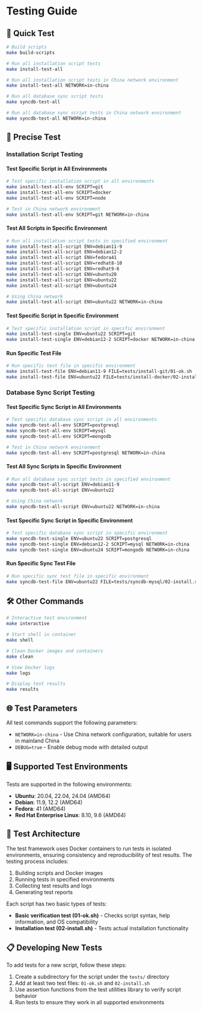 # Testing Guide

## 🚀 Quick Test

```bash
# Build scripts
make build-scripts

# Run all installation script tests
make install-test-all

# Run all installation script tests in China network environment
make install-test-all NETWORK=in-china

# Run all database sync script tests
make syncdb-test-all

# Run all database sync script tests in China network environment
make syncdb-test-all NETWORK=in-china
```

## 🎯 Precise Test

### Installation Script Testing

#### Test Specific Script in All Environments

```bash
# Test specific installation script in all environments
make install-test-all-env SCRIPT=git
make install-test-all-env SCRIPT=docker
make install-test-all-env SCRIPT=node

# Test in China network environment
make install-test-all-env SCRIPT=git NETWORK=in-china
```

#### Test All Scripts in Specific Environment

```bash
# Run all installation script tests in specified environment
make install-test-all-script ENV=debian11-9
make install-test-all-script ENV=debian12-2
make install-test-all-script ENV=fedora41
make install-test-all-script ENV=redhat8-10
make install-test-all-script ENV=redhat9-6
make install-test-all-script ENV=ubuntu20
make install-test-all-script ENV=ubuntu22
make install-test-all-script ENV=ubuntu24

# Using China network
make install-test-all-script ENV=ubuntu22 NETWORK=in-china
```

#### Test Specific Script in Specific Environment

```bash
# Test specific installation script in specific environment
make install-test-single ENV=ubuntu22 SCRIPT=git
make install-test-single ENV=debian12-2 SCRIPT=docker NETWORK=in-china
```

#### Run Specific Test File

```bash
# Run specific test file in specific environment
make install-test-file ENV=debian11-9 FILE=tests/install-git/01-ok.sh
make install-test-file ENV=ubuntu22 FILE=tests/install-docker/02-install.sh NETWORK=in-china
```

### Database Sync Script Testing

#### Test Specific Sync Script in All Environments

```bash
# Test specific database sync script in all environments
make syncdb-test-all-env SCRIPT=postgresql
make syncdb-test-all-env SCRIPT=mysql
make syncdb-test-all-env SCRIPT=mongodb

# Test in China network environment
make syncdb-test-all-env SCRIPT=postgresql NETWORK=in-china
```

#### Test All Sync Scripts in Specific Environment

```bash
# Run all database sync script tests in specified environment
make syncdb-test-all-script ENV=debian11-9
make syncdb-test-all-script ENV=ubuntu22

# Using China network
make syncdb-test-all-script ENV=ubuntu22 NETWORK=in-china
```

#### Test Specific Sync Script in Specific Environment

```bash
# Test specific database sync script in specific environment
make syncdb-test-single ENV=ubuntu22 SCRIPT=postgresql
make syncdb-test-single ENV=debian12-2 SCRIPT=mysql NETWORK=in-china
make syncdb-test-single ENV=ubuntu24 SCRIPT=mongodb NETWORK=in-china
```

#### Run Specific Sync Test File

```bash
# Run specific sync test file in specific environment
make syncdb-test-file ENV=ubuntu22 FILE=tests/syncdb-mysql/02-install.sh NETWORK=in-china
```

## 🛠️ Other Commands

```bash
# Interactive test environment
make interactive

# Start shell in container
make shell

# Clean Docker images and containers
make clean

# View Docker logs
make logs

# Display test results
make results
```

## 🌐 Test Parameters

All test commands support the following parameters:

- `NETWORK=in-china` - Use China network configuration, suitable for users in mainland China
- `DEBUG=true` - Enable debug mode with detailed output

## 🖥️ Supported Test Environments

Tests are supported in the following environments:

- **Ubuntu**: 20.04, 22.04, 24.04 (AMD64)
- **Debian**: 11.9, 12.2 (AMD64)
- **Fedora**: 41 (AMD64)
- **Red Hat Enterprise Linux**: 8.10, 9.6 (AMD64)

## 🧪 Test Architecture

The test framework uses Docker containers to run tests in isolated environments, ensuring consistency and reproducibility of test results. The testing process includes:

1. Building scripts and Docker images
2. Running tests in specified environments
3. Collecting test results and logs
4. Generating test reports

Each script has two basic types of tests:

- **Basic verification test (01-ok.sh)** - Checks script syntax, help information, and OS compatibility
- **Installation test (02-install.sh)** - Tests actual installation functionality

## 📋 Developing New Tests

To add tests for a new script, follow these steps:

1. Create a subdirectory for the script under the `tests/` directory
2. Add at least two test files: `01-ok.sh` and `02-install.sh`
3. Use assertion functions from the test utilities library to verify script behavior
4. Run tests to ensure they work in all supported environments
